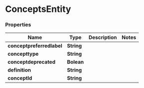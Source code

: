 # ConceptsEntity
  
### Properties
Name | Type | Description | Notes
------------ | ------------- | ------------- | -------------
**conceptpreferredlabel** | **String** |  | 
**concepttype** | **String** |  | 
**conceptdeprecated** | **Bolean** |  | 
**definition** | **String** |  |    
**conceptId** | **String** |  | 
   


